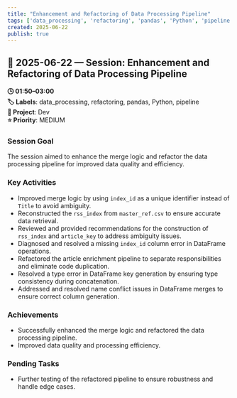 ```yaml
---
title: "Enhancement and Refactoring of Data Processing Pipeline"
tags: ['data_processing', 'refactoring', 'pandas', 'Python', 'pipeline']
created: 2025-06-22
publish: true
---
```


## 📅 2025-06-22 — Session: Enhancement and Refactoring of Data Processing Pipeline

**🕒 01:50–03:00**  
**🏷️ Labels**: data_processing, refactoring, pandas, Python, pipeline  
**📂 Project**: Dev  
**⭐ Priority**: MEDIUM  


### Session Goal
The session aimed to enhance the merge logic and refactor the data processing pipeline for improved data quality and efficiency.

### Key Activities
- Improved merge logic by using `index_id` as a unique identifier instead of `Title` to avoid ambiguity.
- Reconstructed the `rss_index` from `master_ref.csv` to ensure accurate data retrieval.
- Reviewed and provided recommendations for the construction of `rss_index` and `article_key` to address ambiguity issues.
- Diagnosed and resolved a missing `index_id` column error in DataFrame operations.
- Refactored the article enrichment pipeline to separate responsibilities and eliminate code duplication.
- Resolved a type error in DataFrame key generation by ensuring type consistency during concatenation.
- Addressed and resolved name conflict issues in DataFrame merges to ensure correct column generation.

### Achievements
- Successfully enhanced the merge logic and refactored the data processing pipeline.
- Improved data quality and processing efficiency.

### Pending Tasks
- Further testing of the refactored pipeline to ensure robustness and handle edge cases.
